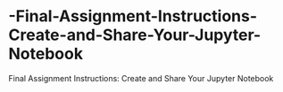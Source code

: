 # -Final-Assignment-Instructions-Create-and-Share-Your-Jupyter-Notebook
 Final Assignment Instructions: Create and Share Your Jupyter Notebook
